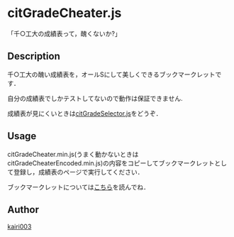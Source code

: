citGradeCheater.js
====

「千○工大の成績表って，醜くないか?」

## Description
千○工大の醜い成績表を，オールSにして美しくできるブックマークレットです．


自分の成績表でしかテストしてないので動作は保証できません.


成績表が見にくいときは[citGradeSelector.js](https://github.com/kairi003/cit_grade_selector)をどうぞ．

## Usage
citGradeCheater.min.js(うまく動かないときはcitGradeCheaterEncoded.min.js)の内容をコピーしてブックマークレットとして登録し，成績表のページで実行してください．


ブックマークレットについては[こちら](https://qiita.com/aqril_1132/items/b5f9040ccb8cbc705d04)を読んでね．


## Author

[kairi003](https://github.com/kairi003)